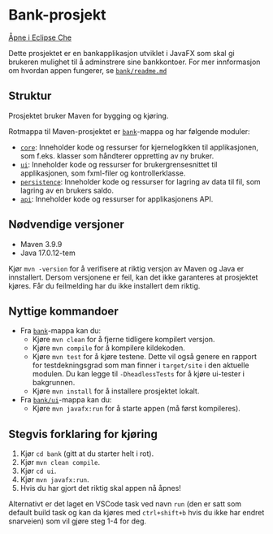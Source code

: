# Bank-prosjekt

[Åpne i Eclipse Che](https://che.stud.ntnu.no/#https://gitlab.stud.idi.ntnu.no/it1901/groups-2024/gr2422/gr2422?new)

Dette prosjektet er en bankapplikasjon utviklet i JavaFX som skal gi brukeren mulighet til å adminstrere sine bankkontoer. For mer innformasjon om hvordan appen fungerer, se [`bank/readme.md`](bank/readme.md)

## Struktur
Prosjektet bruker Maven for bygging og kjøring. 

Rotmappa til Maven-prosjektet er [`bank`](bank)-mappa og har følgende moduler: 
- [`core`](bank/core): Inneholder kode og ressurser for kjernelogikken til applikasjonen, som f.eks. klasser som håndterer oppretting av ny bruker. 
- [`ui`](bank/ui): Inneholder kode og ressurser for brukergrensesnittet til applikasjonen, som fxml-filer og kontrollerklasse. 
- [`persistence`](bank/persistence): Inneholder kode og ressurser for lagring av data til fil, som lagring av en brukers saldo. 
- [`api`](bank/api): Inneholder kode og ressurser for applikasjonens API. 

## Nødvendige versjoner
- Maven 3.9.9
- Java 17.0.12-tem

Kjør `mvn -version` for å verifisere at riktig versjon av Maven og Java er innstallert. Dersom versjonene er feil, kan det ikke garanteres at prosjektet kjøres. Får du feilmelding har du ikke installert dem riktig.

## Nyttige kommandoer
- Fra [`bank`](bank)-mappa kan du:
  - Kjøre `mvn clean` for å fjerne tidligere kompilert versjon.
  - Kjøre `mvn compile` for å kompilere kildekoden.
  - Kjøre `mvn test` for å kjøre testene. Dette vil også genere en rapport for testdekningsgrad som man finner i `target/site` i den aktuelle modulen. Du kan legge til `-DheadlessTests` for å kjøre ui-tester i bakgrunnen.
  - Kjøre `mvn install` for å installere prosjektet lokalt.
- Fra [`bank/ui`](bank/ui)-mappa kan du:
  - Kjøre `mvn javafx:run` for å starte appen (må først kompileres).

## Stegvis forklaring for kjøring
1. Kjør `cd bank` (gitt at du starter helt i rot).
2. Kjør `mvn clean compile`.
3. Kjør `cd ui`.
4. Kjør `mvn javafx:run`.
5. Hvis du har gjort det riktig skal appen nå åpnes!

Alternativt er det laget en VSCode task ved navn `run` (den er satt som default build task og kan da kjøres med `ctrl+shift+b` hvis du ikke har endret snarveien) som vil gjøre steg 1-4 for deg. 